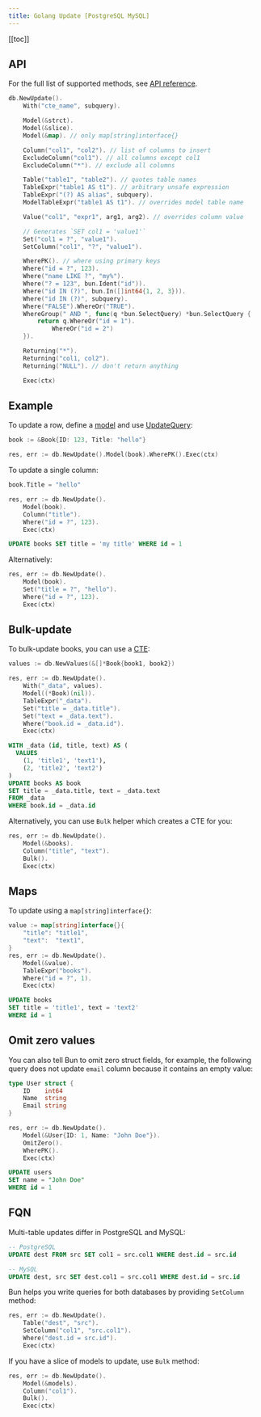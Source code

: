 ```yaml
---
title: Golang Update [PostgreSQL MySQL]
---
```


<CoverImage title="Golang Update PostgreSQL MySQL" />

[[toc]]

## API

For the full list of supported methods, see
[API reference](https://pkg.go.dev/github.com/uptrace/bun#UpdateQuery).

```go
db.NewUpdate().
	With("cte_name", subquery).

	Model(&strct).
	Model(&slice).
	Model(&map). // only map[string]interface{}

	Column("col1", "col2"). // list of columns to insert
	ExcludeColumn("col1"). // all columns except col1
	ExcludeColumn("*"). // exclude all columns

	Table("table1", "table2"). // quotes table names
	TableExpr("table1 AS t1"). // arbitrary unsafe expression
	TableExpr("(?) AS alias", subquery).
	ModelTableExpr("table1 AS t1"). // overrides model table name

	Value("col1", "expr1", arg1, arg2). // overrides column value

    // Generates `SET col1 = 'value1'`
	Set("col1 = ?", "value1").
    SetColumn("col1", "?", "value1").

	WherePK(). // where using primary keys
	Where("id = ?", 123).
	Where("name LIKE ?", "my%").
	Where("? = 123", bun.Ident("id")).
	Where("id IN (?)", bun.In([]int64{1, 2, 3})).
	Where("id IN (?)", subquery).
	Where("FALSE").WhereOr("TRUE").
	WhereGroup(" AND ", func(q *bun.SelectQuery) *bun.SelectQuery {
		return q.WhereOr("id = 1").
			WhereOr("id = 2")
	}).

	Returning("*").
	Returning("col1, col2").
	Returning("NULL"). // don't return anything

	Exec(ctx)
```

## Example

To update a row, define a [model](models.html) and use
[UpdateQuery](https://pkg.go.dev/github.com/uptrace/bun#UpdateQuery):

```go
book := &Book{ID: 123, Title: "hello"}

res, err := db.NewUpdate().Model(book).WherePK().Exec(ctx)
```

To update a single column:

```go
book.Title = "hello"

res, err := db.NewUpdate().
	Model(book).
	Column("title").
	Where("id = ?", 123).
	Exec(ctx)
```

```sql
UPDATE books SET title = 'my title' WHERE id = 1
```

Alternatively:

```go
res, err := db.NewUpdate().
    Model(book).
    Set("title = ?", "hello").
    Where("id = ?", 123).
    Exec(ctx)
```

## Bulk-update

To bulk-update books, you can use a [CTE](query-common-table-expressions.md):

```go
values := db.NewValues(&[]*Book{book1, book2})

res, err := db.NewUpdate().
	With("_data", values).
	Model((*Book)(nil)).
	TableExpr("_data").
	Set("title = _data.title").
	Set("text = _data.text").
	Where("book.id = _data.id").
	Exec(ctx)
```

```sql
WITH _data (id, title, text) AS (
  VALUES
    (1, 'title1', 'text1'),
    (2, 'title2', 'text2')
)
UPDATE books AS book
SET title = _data.title, text = _data.text
FROM _data
WHERE book.id = _data.id
```

Alternatively, you can use `Bulk` helper which creates a CTE for you:

```go
res, err := db.NewUpdate().
	Model(&books).
	Column("title", "text").
	Bulk().
	Exec(ctx)
```

## Maps

To update using a `map[string]interface{}`:

```go
value := map[string]interface{}{
	"title": "title1",
	"text":	 "text1",
}
res, err := db.NewUpdate().
	Model(&value).
	TableExpr("books").
	Where("id = ?", 1).
	Exec(ctx)
```

```sql
UPDATE books
SET title = 'title1', text = 'text2'
WHERE id = 1
```

## Omit zero values

You can also tell Bun to omit zero struct fields, for example, the following query does not update
`email` column because it contains an empty value:

```go
type User struct {
	ID	  int64
	Name  string
	Email string
}

res, err := db.NewUpdate().
	Model(&User{ID: 1, Name: "John Doe"}).
	OmitZero().
	WherePK().
	Exec(ctx)
```

```sql
UPDATE users
SET name = "John Doe"
WHERE id = 1
```

## FQN

Multi-table updates differ in PostgreSQL and MySQL:

```sql
-- PostgreSQL
UPDATE dest FROM src SET col1 = src.col1 WHERE dest.id = src.id

-- MySQL
UPDATE dest, src SET dest.col1 = src.col1 WHERE dest.id = src.id
```

Bun helps you write queries for both databases by providing `SetColumn` method:

```go
res, err := db.NewUpdate().
	Table("dest", "src").
	SetColumn("col1", "src.col1").
	Where("dest.id = src.id").
	Exec(ctx)
```

If you have a slice of models to update, use `Bulk` method:

```go
res, err := db.NewUpdate().
	Model(&models).
	Column("col1").
	Bulk().
	Exec(ctx)
```
